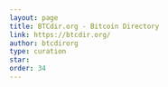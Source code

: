 ```yaml
---
layout: page
title: BTCdir.org - Bitcoin Directory
link: https://btcdir.org/
author: btcdirorg
type: curation
star: 
order: 34
---
```

